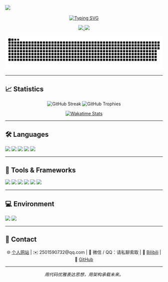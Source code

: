 ![](assets/Bottom_up.svg)

<p align="center">
  <a href="https://zpw.xyz/">
    <img src="https://readme-typing-svg.herokuapp.com?font=Consolas&weight=100&size=45&duration=4000&pause=4000&center=true&vCenter=true&multiline=true&width=420&height=70&lines=Zyan.github.io" alt="Typing SVG" />
  </a>
</p>

<p align="center">
  <a href="https://github.com/finally-zpw" title="GitHub" target="_blank">
    <img src="https://img.shields.io/badge/dynamic/json?url=https%3A%2F%2Fapi.spencerwoo.com%2Fsubstats%2F%3Fsource%3Dgithub%26queryKey%3Dzyan-git&query=%24.data.totalSubs&logo=github&label=GitHub%20Zyan&color=24292E" />
  </a>
  <a href="https://space.bilibili.com/381499834" title="Bilibili" target="_blank">
    <img src="https://img.shields.io/badge/dynamic/json?color=353940&labelColor=f27596&label=Bilibili&suffix=%20followers&query=%24.data.totalSubs&url=https%3A%2F%2Fapi.spencerwoo.com%2Fsubstats%2F%3Fsource%3Dbilibili%26queryKey%3D381499834&logo=Bilibili&logoColor=white" />
  </a>
</p>

<p align="center">
  <img src="https://raw.githubusercontent.com/sunMozi/sunMozi/main/dist/github-contribution-grid-snake.svg" alt="Contribution Snake" />
</p>

---

## 📈 **Statistics**

<p align="center">
  <img src="https://github-readme-streak-stats.herokuapp.com/?user=sunMozi&theme=tokyonight&hide_border=true&border_radius=10" alt="GitHub Streak" />
  <img src="https://github-profile-trophy.vercel.app/?username=sunMozi&theme=flat_square&row=1&no-frame=true&margin-w=15" alt="GitHub Trophies" />
</p>

<p align="center">
  <a href="https://wakatime.com">
    <img src="https://wakatime.com/share/@018cc973-d497-47e4-a997-70101da93bd8/243f3474-cae9-4d51-97b9-67f72dd0c2fd.png" alt="Wakatime Stats" />
  </a>
</p>

---

## 🛠 **Languages**

<img src="https://img.shields.io/badge/Java-007396?style=flat-square&logo=OpenJDK&logoColor=white" />
<img src="https://img.shields.io/badge/TypeScript-3178C6?style=flat-square&logo=TypeScript&logoColor=white" />
<img src="https://img.shields.io/badge/JavaScript-F7DF1E?style=flat-square&logo=JavaScript&logoColor=black" />
<img src="https://img.shields.io/badge/Python-3776AB?style=flat-square&logo=Python&logoColor=white" />
<img src="https://img.shields.io/badge/MySQL-4479A1?style=flat-square&logo=MySQL&logoColor=white" />

---

## 🧰 **Tools & Frameworks**

<img src="https://img.shields.io/badge/SpringBoot-6DB33F?style=flat-square&logo=SpringBoot&logoColor=white" />
<img src="https://img.shields.io/badge/Vue.js-4FC08D?style=flat-square&logo=Vue.js&logoColor=white" />
<img src="https://img.shields.io/badge/Node.js-339933?style=flat-square&logo=Node.js&logoColor=white" />
<img src="https://img.shields.io/badge/Docker-2496ED?style=flat-square&logo=Docker&logoColor=white" />
<img src="https://img.shields.io/badge/Git-F05032?style=flat-square&logo=Git&logoColor=white" />
<img src="https://img.shields.io/badge/Redis-DC382D?style=flat-square&logo=Redis&logoColor=white" />

---

## 💻 **Environment**

<img src="https://img.shields.io/badge/Windows-0078D6?style=flat-square&logo=Windows&logoColor=white" />
<img src="https://img.shields.io/badge/Ubuntu-E95420?style=flat-square&logo=Ubuntu&logoColor=white" />

---

## 🔗 **Contact**

<p align="center">
  🌐 <a href="https://mozi-ai.xyz/">个人网站</a> |
  ✉️ 2501590732@qq.com |
  💬 微信 / QQ：请私聊索取 |
  📌 <a href="https://space.bilibili.com/435935365">Bilibili</a> |
  📌 <a href="https://github.com/finally-zpw">GitHub</a>
</p>

---

<p align="center"><em>用代码优雅表达思想，用架构承载未来。</em></p>
